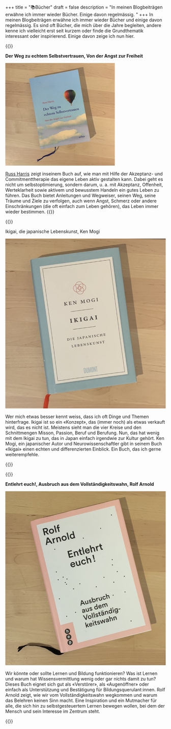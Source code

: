 +++
title = "📚Bücher"
draft = false
description = "In meinen Blogbeiträgen erwähne ich immer wieder Bücher. Einige davon regelmässig. "
+++
In meinen Blogbeiträgen erwähne ich immer wieder Bücher und einige davon regelmässig. Es sind oft Bücher, die mich über die Jahre begleiten, andere kenne ich vielleicht erst seit kurzem oder finde die Grundthematik interessant oder inspirierend. Einige davon zeige ich nun hier.

{{<box title="Der Weg zu echtem Selbstvertrauen">}}

**Der Weg zu echtem Selbstvertrauen, Von der Angst zur Freiheit**

![](img_6826.jpg)

[Russ Harris](https://thehappinesstrap.com/my-story/) zeigt inseinem Buch auf, wie man mit Hilfe der Akzeptanz- und Commitmenttherapie das eigene Leben aktiv gestalten kann. Dabei geht es nicht um selbstoptimierung, sondern darum, u. a. mit Akzeptanz, Offenheit, Werteklarheit sowie aktivem und bewusstem Handeln ein gutes Leben zu führen. Das Buch bietet Anleitungen und Wegweiser, seinen Weg, seine Träume und Ziele zu verfolgen, auch wenn Angst, Schmerz oder andere Einschränkungen (die oft einfach zum Leben gehören), das Leben immer wieder bestimmen. {{</box>}}

{{<box title="Ikigai, Die japanische Lebenskunst">}}

Ikigai, die japanische Lebenskunst, Ken Mogi

![](img_6830.jpg)

Wer mich etwas besser kennt weiss, dass ich oft Dinge und Themen hinterfrage. Ikigai ist so ein «Konzept», das (immer noch) als etwas verkauft wird, das es nicht ist. Meistens sieht man die vier Kreise und den Schnittmengen Misson, Passion, Beruf und Berufung. Nun, das hat wenig mit dem Ikigai zu tun, das in Japan einfach irgendwie zur Kultur gehört. Ken Mogi, ein japanischer Autor und Neurowissenschaftler gibt in seinem Buch «Ikigai» einen echten und differenzierten Einblick. Ein Buch, das ich gerne weiterempfehle. 

{{</box>}}

{{<box title="Entlehrt euch!">}}

**Entlehrt euch!, Ausbruch aus dem Vollständigkeitswahn, Rolf Arnold**

![](img_6831.jpg)

Wir könnte oder sollte Lernen und Bildung funktionieren? Was ist Lernen und warum hat Wissensvermittlung wenig oder gar nichts damit zu tun? Dieses Buch eignet sich gut als «Verstörer», als «Augenöffner» oder einfach als Unterstützung und Bestätigung für Bildungsquerulant:innen. Rolf Arnold zeigt, wie wir vom Vollständigkeitswahn wegkommen und warum das Belehren keinen Sinn macht. Eine Inspiration und ein Mutmacher für alle, die sich hin zu selbstgesteuertem Lernen bewegen wollen, bei dem der Mensch und sein Interesse im Zentrum steht. 

{{</box>}}